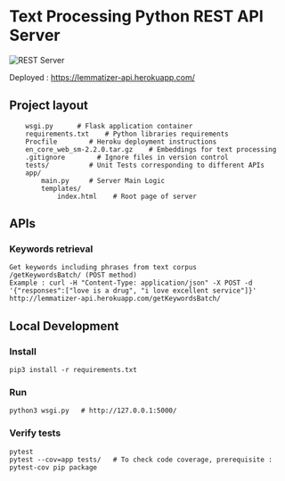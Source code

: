# Text Processing Python REST API Server 

![REST Server](https://github.com/Sumaid/keyword_server/workflows/Python%20package/badge.svg?branch=master)

Deployed : https://lemmatizer-api.herokuapp.com/

## Project layout

        wsgi.py      # Flask application container
        requirements.txt    # Python libraries requirements
        Procfile        # Heroku deployment instructions
        en_core_web_sm-2.2.0.tar.gz    # Embeddings for text processing
        .gitignore        # Ignore files in version control
        tests/          # Unit Tests corresponding to different APIs
        app/
            main.py     # Server Main Logic
            templates/
                index.html    # Root page of server



## APIs

### Keywords retrieval
    Get keywords including phrases from text corpus
    /getKeywordsBatch/ (POST method)		
    Example : curl -H "Content-Type: application/json" -X POST -d '{"responses":["love is a drug", "i love excellent service"]}' http://lemmatizer-api.herokuapp.com/getKeywordsBatch/

## Local Development

### Install
    pip3 install -r requirements.txt

### Run
    python3 wsgi.py   # http://127.0.0.1:5000/

### Verify tests
    pytest
    pytest --cov=app tests/   # To check code coverage, prerequisite : pytest-cov pip package
